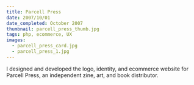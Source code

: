 ```yaml
---
title: Parcell Press
date: 2007/10/01
date_completed: October 2007
thumbnail: parcell_press_thumb.jpg
tags: php, ecommerce, UX
images:
  - parcell_press_card.jpg
  - parcell_press_1.jpg
---
```


I designed and developed the logo, identity, and ecommerce website for Parcell Press, an independent zine, art, and book distributor.
